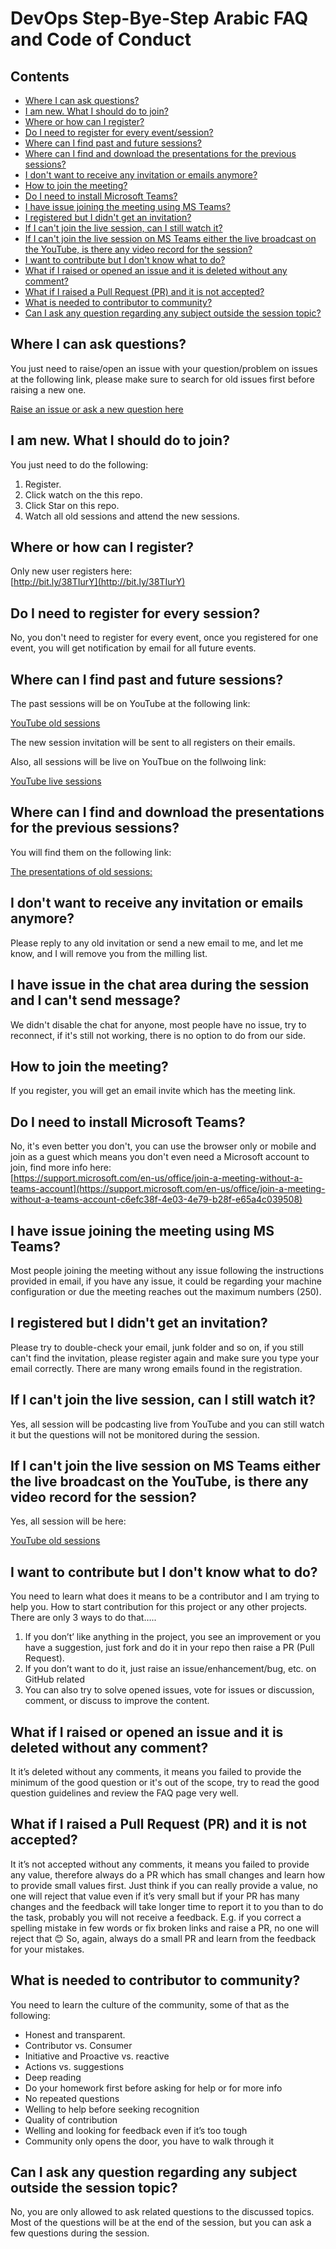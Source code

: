 # DevOps Step-Bye-Step Arabic FAQ and  Code of Conduct
## Contents
- [Where I can ask questions?](#where-i-can-ask-questions)
- [I am new. What I should do to join?](#i-am-new-what-i-should-do-to-join)
- [Where or how can I register?](#where-or-how-can-i-register)
- [Do I need to register for every event/session?](#do-i-need-to-register-for-every-session)
- [Where can I find past and future sessions?](#where-can-i-find-past-and-future-sessions)
- [Where can I find and download the presentations for the previous sessions?](#where-can-i-find-and-download-the-presentations-for-the-previous-sessions)
- [I don't want to receive any invitation or emails anymore?](#i-dont-want-to-receive-any-invitation-or-emails-anymore)
- [How to join the meeting?](#how-to-join-the-meeting)
- [Do I need to install Microsoft Teams?](#do-i-need-to-install-microsoft-teams)
- [I have issue joining the meeting using MS Teams?](#i-have-issue-joining-the-meeting-using-ms-teams)
- [I registered but I didn't get an invitation?](#i-registered-but-i-didnt-get-an-invitation)
- [If I can't join the live session, can I still watch it?](#if-i-cant-join-the-live-session-can-i-still-watch-it)
- [If I can't join the live session on MS Teams either the live broadcast on the YouTube, is there any video record for the session?](#if-i-cant-join-the-live-session-on-ms-teams-either-the-live-broadcast-on-the-youtube-is-there-any-video-record-for-the-session)
- [I want to contribute but I don't know what to do?](#i-want-to-contribute-but-i-dont-know-what-to-do)
- [What if I raised or opened an issue and it is deleted without any comment?](#what-if-i-raised-or-opened-an-issue-and-it-is-deleted-without-any-comment)
- [What if I raised a Pull Request (PR) and it is not accepted?](#what-if-i-raised-a-pull-request-pr-and-it-is-not-accepted)
- [What is needed to contributor to community?](#what-is-needed-to-contributor-to-community)
- [Can I ask any question regarding any subject outside the session topic?](#can-i-ask-any-question-regarding-any-subject-outside-the-session-topic)



## Where I can ask questions?
You just need to raise/open an issue with your question/problem on issues at the following link, please make sure to search for old issues first before raising a new one.

[Raise an issue or ask a new question here](https://github.com/MohamedRadwan-DevOps/DevOps-step-by-step-arabic/issues)

## I am new. What I should do to join?
You just need to do the following:
1. Register.
2. Click watch on the this repo.
3. Click Star on this repo.
4. Watch all old sessions and attend the new sessions.

## Where or how can I register?
Only new user registers here:<br>[http://bit.ly/38TIurY](http://bit.ly/38TIurY)

## Do I need to register for every session?
No, you don't need to register for every event, once you registered for one event, you will get notification by email for all future events.

## Where can I find past and future sessions?
The past sessions will be on YouTube at the following link:

[YouTube old sessions](https://www.youtube.com/watch?v=UH2CPXXwUyU&list=PL68G6wbDBVghZtDCRIwAheM-TXI36f668)

The new session invitation will be sent to all registers on their emails.

Also, all sessions will be live on YouTbue on the follwoing link:

[YouTube live sessions ](https://www.youtube.com/channel/UCXL45yrrzvu3la8S9PM5Aug)

## Where can I find and download the presentations for the previous sessions?
You will find them on the following link:

[The presentations of old sessions:](https://github.com/MohamedRadwan-DevOps/DevOps-step-by-step-arabic/tree/main/presentations)

## I don't want to receive any invitation or emails anymore?
Please reply to any old invitation or send a new email to me, and let me know, and I will remove you from the milling list.

## I have issue in the chat area during the session and I can't send message?
We didn't disable the chat for anyone, most people have no issue, try to reconnect, if it's still not working, there is no option to do from our side.

## How to join the meeting?
If you register, you will get an email invite which has the meeting link.

## Do I need to install Microsoft Teams?
No, it's even better you don't, you can use the browser only or mobile and join as a guest which means you don't even need a Microsoft account to join, find more info here:<br>
[https://support.microsoft.com/en-us/office/join-a-meeting-without-a-teams-account](https://support.microsoft.com/en-us/office/join-a-meeting-without-a-teams-account-c6efc38f-4e03-4e79-b28f-e65a4c039508)


## I have issue joining the meeting using MS Teams?
Most people joining the meeting without any issue following the instructions provided in email, if you have any issue, it could be regarding your machine configuration or due the meeting reaches out the maximum numbers (250).

## I registered but I didn't get an invitation?
Please try to double-check your email, junk folder and so on, if you still can't find the invitation, please register again and make sure you type your email correctly. There are many wrong emails found in the registration.

## If I can't join the live session, can I still watch it?
Yes, all session will be podcasting live from YouTube and you can still watch it but the questions will not be monitored during the session.

## If I can't join the live session on MS Teams either the live broadcast on the YouTube, is there any video record for the session?
Yes, all session will be here:

[YouTube old sessions](https://www.youtube.com/watch?v=UH2CPXXwUyU&list=PL68G6wbDBVghZtDCRIwAheM-TXI36f668)

## I want to contribute but I don't know what to do?
You need to learn what does it means to be a contributor and I am trying to help you.
How to start contribution for this project or any other projects. There are only 3 ways to do that…..

1. If you don’t’ like anything in the project, you see an improvement or you have a suggestion, just fork and do it in your repo then raise a PR (Pull Request).
2. If you don’t want to do it, just raise an issue/enhancement/bug, etc. on GitHub related 
3. You can also try to solve opened issues, vote for issues or discussion, comment, or discuss to improve the content.


## What if I raised or opened an issue and it is deleted without any comment?
It it’s deleted without any comments, it means you failed to provide the minimum of the good question or it's out of the scope, try to read the good question guidelines and review the FAQ page very well.


## What if I raised a Pull Request (PR) and it is not accepted?
It it’s not accepted without any comments, it means you failed to provide any value, therefore always do a PR which has small changes and learn how to provide small values first. Just think if you can really provide a value, no one will reject that value even if it’s very small but if your PR has many changes and the feedback will take longer time to report it to you than to do the task, probably you will not receive a feedback.
E.g. if you correct a spelling mistake in few words or fix broken links and raise a PR, no one will reject that 😊
So, again, always do a small PR and learn from the feedback for your mistakes.

## What is needed to contributor to community?
You need to learn the culture of the community, some of that as the following:
- Honest and transparent.
- Contributor vs. Consumer
- Initiative and Proactive vs. reactive 
- Actions vs. suggestions
- Deep reading
- Do your homework first before asking for help or for more info
- No repeated questions  
- Welling to help before seeking recognition
- Quality of contribution  
- Welling and looking for feedback even if it’s too tough 
- Community only opens the door, you have to walk through it

## Can I ask any question regarding any subject outside the session topic?


No, you are only allowed to ask related questions to the discussed topics.
Most of the questions will be at the end of the session, but you can ask a few questions during the session.


